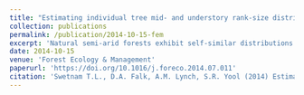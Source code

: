 ```yaml
---
title: "Estimating individual tree mid- and understory rank-size distributions from airborne laser scanning in semi-arid forests"
collection: publications
permalink: /publication/2014-10-15-fem
excerpt: 'Natural semi-arid forests exhibit self-similar distributions at higher stand densities.'
date: 2014-10-15
venue: 'Forest Ecology & Management'
paperurl: 'https://doi.org/10.1016/j.foreco.2014.07.011'
citation: 'Swetnam T.L., D.A. Falk, A.M. Lynch, S.R. Yool (2014) Estimating individual tree mid- and understory rank-size distributions from airborne laser scanning in semi-arid forests, Forest Ecology and Management, p 271-282.'
---
```

